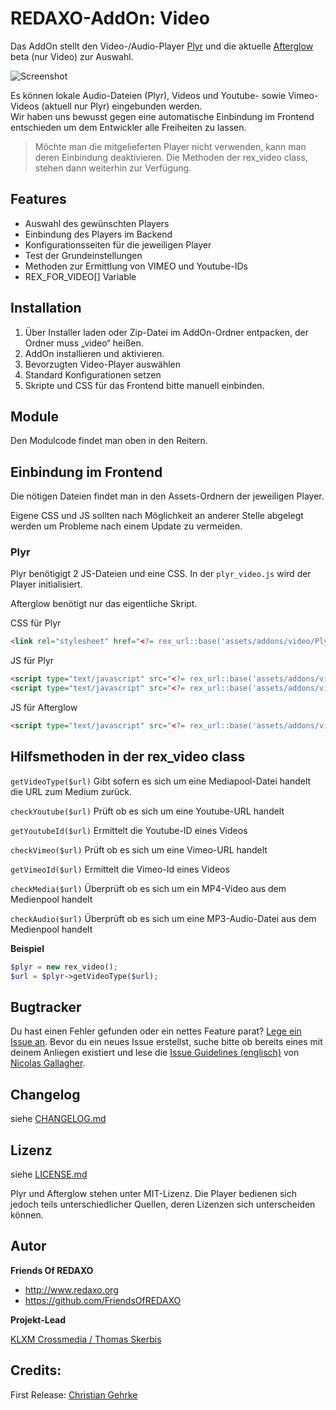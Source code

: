 
REDAXO-AddOn: Video
================================================================================

Das AddOn stellt den Video-/Audio-Player [Plyr](https://plyr.io) und die aktuelle [Afterglow](https://afterglowplayer.com) beta (nur Video) zur Auswahl.

![Screenshot](https://raw.githubusercontent.com/FriendsOfREDAXO/video/assets/video_01.jpg)

Es können lokale Audio-Dateien (Plyr), Videos und Youtube- sowie Vimeo-Videos (aktuell nur Plyr) eingebunden werden.  
Wir haben uns bewusst gegen eine automatische Einbindung im Frontend entschieden um dem Entwickler alle Freiheiten zu lassen. 

> Möchte man die mitgelieferten Player nicht verwenden, kann man deren Einbindung deaktivieren. Die Methoden der rex_video class, stehen dann weiterhin zur Verfügung. 

## Features
- Auswahl des gewünschten Players
- Einbindung des Players im Backend
- Konfigurationsseiten für die jeweiligen Player
- Test der Grundeinstellungen
- Methoden zur Ermittlung von VIMEO und Youtube-IDs
- REX_FOR_VIDEO[] Variable


## Installation

1. Über Installer laden oder Zip-Datei im AddOn-Ordner entpacken, der Ordner muss „video“ heißen.
2. AddOn installieren und aktivieren.
3. Bevorzugten Video-Player auswählen
4. Standard Konfigurationen setzen
5. Skripte und CSS für das Frontend bitte manuell einbinden. 


## Module
Den Modulcode findet man oben in den Reitern. 


## Einbindung im Frontend

Die nötigen Dateien findet man in den Assets-Ordnern der jeweiligen Player. 

Eigene CSS und JS sollten nach Möglichkeit an anderer Stelle abgelegt werden um Probleme nach einem Update zu vermeiden. 


### Plyr

Plyr benötigigt 2 JS-Dateien und eine CSS. In der `plyr_video.js` wird der Player initialisiert. 

Afterglow benötigt nur das eigentliche Skript. 


CSS für Plyr

```html
<link rel="stylesheet" href="<?= rex_url::base('assets/addons/video/Plyr/css/plyr.css') ?>">
```

JS für Plyr

```html
<script type="text/javascript" src="<?= rex_url::base('assets/addons/video/Plyr/js/plyr.js') ?>"></script>
<script type="text/javascript" src="<?= rex_url::base('assets/addons/video/js/plyr_video.js') ?>"></script>

```

JS für Afterglow

```html
<script type="text/javascript" src="<?= rex_url::base('assets/addons/video/Afterglow/dist/afterglow.min.js') ?>"></script> 
```


## Hilfsmethoden in der rex_video class

`getVideoType($url)`
Gibt sofern es sich um eine Mediapool-Datei handelt die URL zum Medium zurück. 

`checkYoutube($url)` 
Prüft ob es sich um eine Youtube-URL handelt

`getYoutubeId($url)` 
Ermittelt die Youtube-ID eines Videos

`checkVimeo($url)` 
Prüft ob es sich um eine Vimeo-URL handelt

`getVimeoId($url)` 
Ermittelt die Vimeo-Id eines Videos

`checkMedia($url)` 
Überprüft ob es sich um ein MP4-Video aus dem Medienpool handelt

`checkAudio($url)` 
Überprüft ob es sich um eine MP3-Audio-Datei aus dem Medienpool handelt

**Beispiel**

```php
$plyr = new rex_video();
$url = $plyr->getVideoType($url);
```

## Bugtracker

Du hast einen Fehler gefunden oder ein nettes Feature parat? [Lege ein Issue an](https://github.com/FriendsOfREDAXO/video/issues). Bevor du ein neues Issue erstellst, suche bitte ob bereits eines mit deinem Anliegen existiert und lese die [Issue Guidelines (englisch)](https://github.com/necolas/issue-guidelines) von [Nicolas Gallagher](https://github.com/necolas/).


## Changelog

siehe [CHANGELOG.md](https://github.com/FriendsOfREDAXO/video/blob/master/CHANGELOG.md)

## Lizenz

siehe [LICENSE.md](https://github.com/FriendsOfREDAXO/video/blob/master/LICENSE.md)

Plyr und Afterglow stehen unter MIT-Lizenz. Die Player bedienen sich jedoch teils unterschiedlicher Quellen, deren Lizenzen sich unterscheiden können. 


## Autor

**Friends Of REDAXO**

* http://www.redaxo.org
* https://github.com/FriendsOfREDAXO

**Projekt-Lead**

[KLXM Crossmedia / Thomas Skerbis](https://klxm.de)


## Credits:

First Release: [Christian Gehrke](https://github.com/chrison94)


